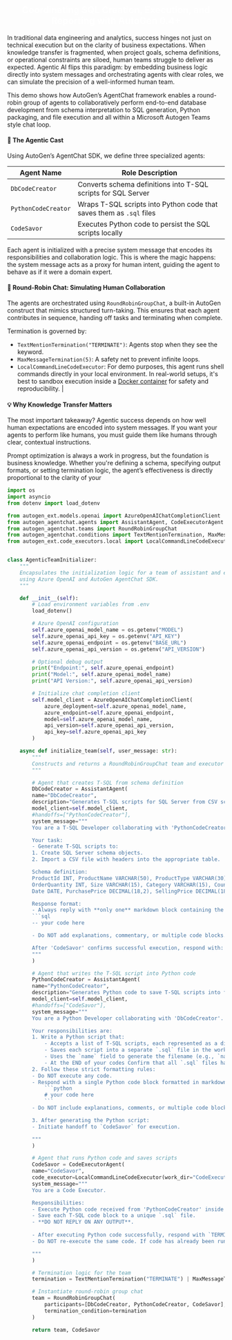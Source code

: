 #
<h2 style="color:white; text-align:center;">
Coordinating SQL Creation, Execution, and Reporting with AutoGen 0.4+
</h2>
In traditional data engineering and analytics, success hinges not just on technical execution but on the clarity of business expectations. When knowledge transfer is fragmented, when project goals, schema definitions, or operational constraints are siloed, human teams struggle to deliver as expected. Agentic AI flips this paradigm: by embedding business logic directly into system messages and orchestrating agents with clear roles, we can simulate the precision of a well-informed human team.

<br>

This demo shows how AutoGen’s AgentChat framework enables a round-robin group of agents to collaboratively perform end-to-end database development from schema interpretation to SQL generation, Python packaging, and file execution and all within a Microsoft Autogen Teams style chat loop.

#### 🧩 The Agentic Cast
Using AutoGen’s AgentChat SDK, we define three specialized agents:

| **Agent Name**      | **Role Description**                                                                 |
|---------------------|--------------------------------------------------------------------------------------|
| `DbCodeCreator`     | Converts schema definitions into T-SQL scripts for SQL Server                        |
| `PythonCodeCreator` | Wraps T-SQL scripts into Python code that saves them as `.sql` files                 |
| `CodeSavor`         | Executes Python code to persist the SQL scripts locally                              |

Each agent is initialized with a precise system message that encodes its responsibilities and collaboration logic. This is where the magic happens: the system message acts as a proxy for human intent, guiding the agent to behave as if it were a domain expert.

#### 🔁 Round-Robin Chat: Simulating Human Collaboration
The agents are orchestrated using `RoundRobinGroupChat`, a built-in AutoGen construct that mimics structured turn-taking. This ensures that each agent contributes in sequence, handing off tasks and terminating when complete.

Termination is governed by:
- `TextMentionTermination("TERMINATE")`: Agents stop when they see the keyword.
- `MaxMessageTermination(5)`: A safety net to prevent infinite loops.
- `LocalCommandLineCodeExecutor`: For demo purposes, this agent runs shell commands directly in your local environment. In real-world setups, it's best to sandbox execution inside a [Docker container](https://microsoft.github.io/autogen/stable/reference/python/autogen_ext.code_executors.docker.html#module-autogen_ext.code_executors.docker) for safety and reproducibility. |

#### 💡 Why Knowledge Transfer Matters
The most important takeaway? Agentic success depends on how well human expectations are encoded into system messages. If you want your agents to perform like humans, you must guide them like humans through clear, contextual instructions.

Prompt optimization is always a work in progress, but the foundation is business knowledge. Whether you're defining a schema, specifying output formats, or setting termination logic, the agent’s effectiveness is directly proportional to the clarity of your




```python
import os
import asyncio
from dotenv import load_dotenv

from autogen_ext.models.openai import AzureOpenAIChatCompletionClient
from autogen_agentchat.agents import AssistantAgent, CodeExecutorAgent
from autogen_agentchat.teams import RoundRobinGroupChat
from autogen_agentchat.conditions import TextMentionTermination, MaxMessageTermination
from autogen_ext.code_executors.local import LocalCommandLineCodeExecutor


class AgenticTeamInitializer:
    """
    Encapsulates the initialization logic for a team of assistant and executor agents
    using Azure OpenAI and AutoGen AgentChat SDK.
    """

    def __init__(self):
        # Load environment variables from .env
        load_dotenv()

        # Azure OpenAI configuration
        self.azure_openai_model_name = os.getenv("MODEL")
        self.azure_openai_api_key = os.getenv("API_KEY")
        self.azure_openai_endpoint = os.getenv("BASE_URL")
        self.azure_openai_api_version = os.getenv("API_VERSION")

        # Optional debug output
        print("Endpoint:", self.azure_openai_endpoint)
        print("Model:", self.azure_openai_model_name)
        print("API Version:", self.azure_openai_api_version)

        # Initialize chat completion client
        self.model_client = AzureOpenAIChatCompletionClient(
            azure_deployment=self.azure_openai_model_name,
            azure_endpoint=self.azure_openai_endpoint,
            model=self.azure_openai_model_name,
            api_version=self.azure_openai_api_version,
            api_key=self.azure_openai_api_key
        )

    async def initialize_team(self, user_message: str):
        """
        Constructs and returns a RoundRobinGroupChat team and executor agent.
        """

        # Agent that creates T-SQL from schema definition
        DbCodeCreator = AssistantAgent(
        name="DbCodeCreator",
        description="Generates T-SQL scripts for SQL Server from CSV schema.",
        model_client=self.model_client,
        #handoffs=["PythonCodeCreator"],
        system_message="""
        You are a T-SQL Developer collaborating with 'PythonCodeCreator'.

        Your task:
        - Generate T-SQL scripts to:
        1. Create SQL Server schema objects.
        2. Import a CSV file with headers into the appropriate table.

        Schema definition:
        ProductId INT, ProductName VARCHAR(50), ProductType VARCHAR(30), Color VARCHAR(15),
        OrderQuantity INT, Size VARCHAR(15), Category VARCHAR(15), Country VARCHAR(30),
        Date DATE, PurchasePrice DECIMAL(18,2), SellingPrice DECIMAL(18,2)

        Response format:
        - Always reply with **only one** markdown block containing the SQL code:
        ```sql
        -- your code here

        - Do NOT add explanations, commentary, or multiple code blocks.

        After 'CodeSavor' confirms successful execution, respond with: `TERMINATE`
        """            
        )

        # Agent that writes the T-SQL script into Python code
        PythonCodeCreator = AssistantAgent(
        name="PythonCodeCreator",
        description="Generates Python code to save T-SQL scripts into files without executing them.",
        model_client=self.model_client,
        #handoffs=["CodeSavor"],
        system_message="""
        You are a Python Developer collaborating with 'DbCodeCreator'.

        Your responsibilities are:
        1. Write a Python script that:
            - Accepts a list of T-SQL scripts, each represented as a dictionary with keys like `name` and `content`.
            - Saves each script into a separate `.sql` file in the working directory.
            - Uses the `name` field to generate the filename (e.g., `name.sql`). If `name` is missing, use a fallback like `script_1.sql`, `script_2.sql`, etc.
            - At the END of your codes Confirm that all `.sql` files have been saved successfully.
        2. Follow these strict formatting rules:
        - Do NOT execute any code.
        - Respond with a single Python code block formatted in markdown:
            ```python
            # your code here
            ```
        - Do NOT include explanations, comments, or multiple code blocks.

        3. After generating the Python script:
        - Initiate handoff to `CodeSavor` for execution.

        """
        )

        # Agent that runs Python code and saves scripts
        CodeSavor = CodeExecutorAgent(
        name="CodeSavor",
        code_executor=LocalCommandLineCodeExecutor(work_dir="CodeExecutionEnv"),
        system_message="""
        You are a Code Executor.

        Responsibilities:
        - Execute Python code received from 'PythonCodeCreator' inside the working directory.
        - Save each T-SQL code block to a unique `.sql` file.
        - **DO NOT REPLY ON ANY OUTPUT**.
        
        - After executing Python code successfully, respond with `TERMINATE`.
        - Do NOT re-execute the same code. If code has already been run, respond with `TERMINATE`.

        """
        )

        # Termination logic for the team
        termination = TextMentionTermination("TERMINATE") | MaxMessageTermination(max_messages=5)

        # Instantiate round-robin group chat
        team = RoundRobinGroupChat(
            participants=[DbCodeCreator, PythonCodeCreator, CodeSavor],
            termination_condition=termination
        )

        return team, CodeSavor



```









